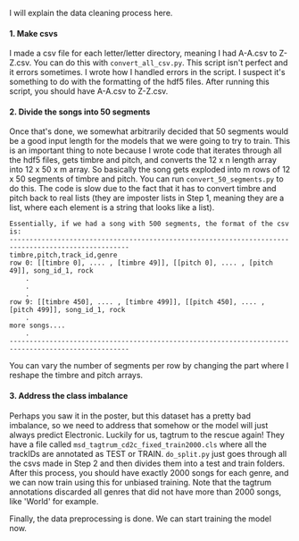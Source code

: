 I will explain the data cleaning process here.

#### 1. Make csvs
I made a csv file for each letter/letter directory, meaning I had A-A.csv to Z-Z.csv. You can do this with 
`convert_all_csv.py`. This script isn't perfect and it errors sometimes. I wrote how I handled errors in the script. I 
suspect it's something to do with the formatting of the hdf5 files. After running this script, you should have A-A.csv
to Z-Z.csv.


#### 2. Divide the songs into 50 segments
Once that's done, we somewhat arbitrarily decided that 50 segments would be a good input length for
the models that we were going to try to train. This is an important thing to note because I wrote code that iterates
through all the hdf5 files, gets timbre and pitch, and converts the 12 x n length array into 12 x 50 x m array. So 
basically the song gets exploded into m rows of 12 x 50 segments of timbre and pitch. 
You can run `convert_50_segments.py` to do this. The code is slow due to the fact that it has to convert timbre and 
pitch back to real lists (they are imposter lists in Step 1, meaning they are a list, where each element is a string 
that looks like a list).

```
Essentially, if we had a song with 500 segments, the format of the csv is:
----------------------------------------------------------------------------------------------------
timbre,pitch,track_id,genre
row 0: [[timbre 0], .... , [timbre 49]], [[pitch 0], .... , [pitch 49]], song_id_1, rock
    .
    .
    .
row 9: [[timbre 450], .... , [timbre 499]], [[pitch 450], .... , [pitch 499]], song_id_1, rock
    .
more songs....
    .
----------------------------------------------------------------------------------------------------
```

You can vary the number of segments per row by changing the part where I reshape the timbre and pitch arrays.

#### 3. Address the class imbalance
Perhaps you saw it in the poster, but this dataset has a pretty bad imbalance, so we need to address that somehow or
the model will just always predict Electronic. Luckily for us, tagtrum to the rescue again! They have a 
file called `msd_tagtrum_cd2c_fixed_train2000.cls` where all the trackIDs are annotated as TEST or TRAIN. `do_split.py`
just goes through all the csvs made in Step 2 and then divides them into a test and train folders. After this process,
you should have exactly 2000 songs for each genre, and we can now train using this for unbiased training. Note that the 
tagtrum annotations discarded all genres that did not have more than 2000 songs, like 'World' for example.

Finally, the data preprocessing is done. We can start training the model now.

